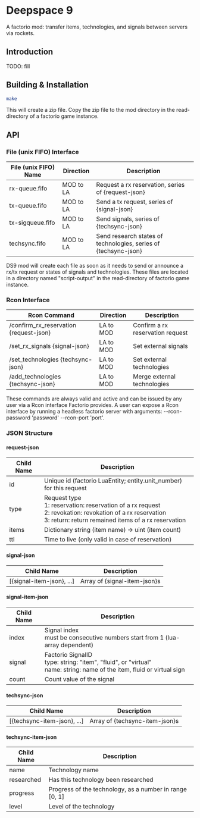 # Deepspace 9

A factorio mod: transfer items, technologies, and signals between servers via rockets.



## Introduction

TODO: fill



## Building & Installation

```sh
make
```

This will create a zip file. Copy the zip file to the mod directory in the read-directory of a factorio game instance.



## API

### File (unix FIFO) Interface 

| File (unix FIFO) Name | Direction | Description                                                  |
| --------------------- | --------- | ------------------------------------------------------------ |
| rx-queue.fifo         | MOD to LA | Request a rx reservation, series of {request-json}           |
| tx-queue.fifo         | MOD to LA | Send a tx request, series of {signal-json}                   |
| tx-sigqueue.fifo      | MOD to LA | Send signals, series of {techsync-json}                      |
| techsync.fifo         | MOD to LA | Send research states of technologies, series of {techsync-json} |

DS9 mod will create each file as soon as it needs to send or announce a rx/tx request or states of signals and technologies. These files are located in a directory named "script-output" in the read-directory of factorio game instance.



### Rcon Interface

| Rcon Command                           | Direction | Description                      |
| ------------------------------------ | --------- | --------- |
| /confirm_rx_reservation {request-json} | LA to MOD | Confirm a rx reservation request |
| /set_rx_signals {signal-json} | LA to MOD | Set external signals |
| /set_technologies {techsync-json} | LA to MOD | Set external technologies |
| /add_technologies {techsync-json} | LA to MOD | Merge external technologies |

These commands are always valid and active and can be issued by any user via a Rcon interface Factorio provides. A user can expose a Rcon interface by running a headless factorio server with arguments: --rcon-password 'password' --rcon-port 'port'.



### JSON Structure

#### request-json

| Child Name | Description |
| -------------- | ----------- |
| id   | Unique id (factorio LuaEntity; entity.unit_number) for this request |
| type | Request type<br />1: reservation: reservation of a rx request<br />2: revokation: revokation of a rx reservation<br />3: return: return remained items of a rx reservation |
| items  | Dictionary string (item name) -> uint (item count) |
| ttl | Time to live (only valid in case of reservation) |

#### signal-json

| Child Name                | Description                  |
| ------------------------- | ---------------------------- |
| [{signal-item-json}, ...] | Array of {signal-item-json}s |

#### signal-item-json

| Child Name | Description                                                  |
| ---------- | ------------------------------------------------------------ |
| index      | Signal index<br />must be consecutive numbers start from 1 (lua-array dependent) |
| signal     | Factorio SignalID<br />type: string: "item", "fluid", or "virtual"<br />name: string: name of the item, fluid or virtual sign |
| count      | Count value of the signal                                    |

#### techsync-json

| Child Name                  | Description                    |
| --------------------------- | ------------------------------ |
| [{techsync-item-json}, ...] | Array of {techsync-item-json}s |

#### techsync-item-json

| Child Name | Description                                             |
| ---------- | ------------------------------------------------------- |
| name       | Technology name                                         |
| researched | Has this technology been researched                     |
| progress   | Progress of the technology, as a number in range [0, 1] |
| level      | Level of the technology                                 |

